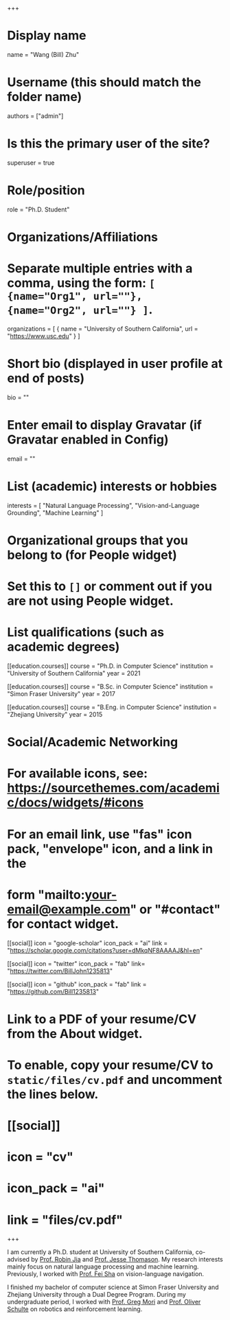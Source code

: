 +++
# Display name
name = "Wang (Bill) Zhu"

# Username (this should match the folder name)
authors = ["admin"]

# Is this the primary user of the site?
superuser = true

# Role/position
role = "Ph.D. Student"

# Organizations/Affiliations
#   Separate multiple entries with a comma, using the form: `[ {name="Org1", url=""}, {name="Org2", url=""} ]`.
organizations = [ { name = "University of Southern California", url = "https://www.usc.edu" } ]

# Short bio (displayed in user profile at end of posts)
bio = ""

# Enter email to display Gravatar (if Gravatar enabled in Config)
email = ""

# List (academic) interests or hobbies
interests = [
  "Natural Language Processing",
  "Vision-and-Language Grounding",
  "Machine Learning"
]

# Organizational groups that you belong to (for People widget)
# Set this to `[]` or comment out if you are not using People widget.

# List qualifications (such as academic degrees)
[[education.courses]]
  course = "Ph.D. in Computer Science"
  institution = "University of Southern California"
  year = 2021

[[education.courses]]
  course = "B.Sc. in Computer Science"
  institution = "Simon Fraser University"
  year = 2017

[[education.courses]]
  course = "B.Eng. in Computer Science"
  institution = "Zhejiang University"
  year = 2015


# Social/Academic Networking
# For available icons, see: https://sourcethemes.com/academic/docs/widgets/#icons
#   For an email link, use "fas" icon pack, "envelope" icon, and a link in the
#   form "mailto:your-email@example.com" or "#contact" for contact widget.

[[social]]
  icon = "google-scholar"
  icon_pack = "ai"
  link = "https://scholar.google.com/citations?user=dMkqNF8AAAAJ&hl=en"

[[social]]
  icon = "twitter"
  icon_pack = "fab"
  link= "https://twitter.com/BillJohn1235813"

[[social]]
  icon = "github"
  icon_pack = "fab"
  link = "https://github.com/Bill1235813"
  
# Link to a PDF of your resume/CV from the About widget.
# To enable, copy your resume/CV to `static/files/cv.pdf` and uncomment the lines below.
# [[social]]
#   icon = "cv"
#   icon_pack = "ai"
#   link = "files/cv.pdf"

+++

I am currently a Ph.D. student at University of Southern California, co-advised by 
<a href="https://robinjia.github.io/" target="_blank">Prof. Robin Jia</a> and 
<a href="https://jessethomason.com/" target="_blank">Prof. Jesse Thomason</a>.
My research interests mainly focus on natural language processing and machine learning.
Previously, I worked with 
<a href="https://viterbi-web.usc.edu/~feisha/" target="_blank">Prof. Fei Sha</a> 
on vision-language navigation.


I finished my bachelor of computer science at Simon Fraser University and Zhejiang University through a Dual Degree Program. 
During my undergraduate period, I worked with 
<a href="https://www.cs.sfu.ca/~mori/" target="_blank">Prof. Greg Mori</a> and 
<a href="https://www.cs.sfu.ca/~oschulte/" target="_blank">Prof. Oliver Schulte</a> 
on robotics and reinforcement learning.
